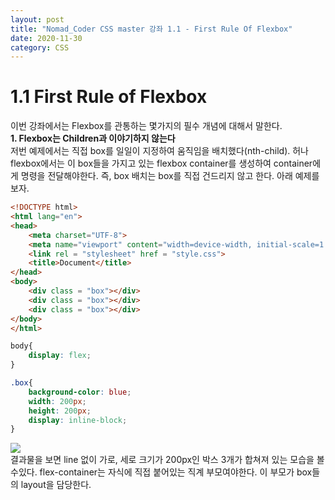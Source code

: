 ```yaml
---
layout: post
title: "Nomad_Coder CSS master 강좌 1.1 - First Rule Of Flexbox"
date: 2020-11-30
category: CSS
---   
```

# 1.1 First Rule of Flexbox
이번 강좌에서는 Flexbox를 관통하는 몇가지의 필수 개념에 대해서 말한다.   
**1. Flexbox는 Children과 이야기하지 않는다**   
저번 예제에서는 직접 box를 일일이 지정하여 움직임을 배치했다(nth-child). 허나 flexbox에서는 이 box들을 가지고 있는 flexbox container를 생성하여 container에게 명령을 전달해야한다. 즉, box 배치는 box를 직접 건드리지 않고 한다. 아래 예제를 보자.
```html
<!DOCTYPE html>
<html lang="en">
<head>
    <meta charset="UTF-8">
    <meta name="viewport" content="width=device-width, initial-scale=1.0">
    <link rel = "stylesheet" href = "style.css">
    <title>Document</title>
</head>
<body>
    <div class = "box"></div>
    <div class = "box"></div>
    <div class = "box"></div>
</body>
</html>
```
```css
body{
    display: flex;
}

.box{
    background-color: blue;
    width: 200px;
    height: 200px;
    display: inline-block;
}
```
<img src = "예제/1.1/1.PNG"></img>   
결과물을 보면 line 없이 가로, 세로 크기가 200px인 박스 3개가 합쳐져 있는 모습을 볼 수있다. flex-container는 자식에 직접 붙어있는 직계 부모여야한다. 이 부모가 box들의 layout을 담당한다.